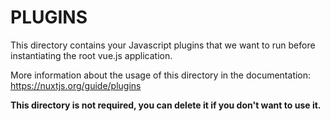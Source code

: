 # PLUGINS

This directory contains your Javascript plugins that we want to run before instantiating the root vue.js application.

More information about the usage of this directory in the documentation:
https://nuxtjs.org/guide/plugins

**This directory is not required, you can delete it if you don't want to use it.**

